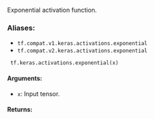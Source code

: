 Exponential activation function.
### Aliases:
- `tf.compat.v1.keras.activations.exponential`
- `tf.compat.v2.keras.activations.exponential`

```
 tf.keras.activations.exponential(x)
```
#### Arguments:
- `x`: Input tensor.
#### Returns:
